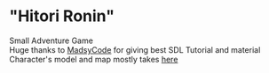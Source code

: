 # **"Hitori Ronin"** 
Small Adventure Game <br />
Huge thanks to [MadsyCode](https://www.youtube.com/c/Madsycode) for giving best SDL Tutorial and material <br />
Character's model and map mostly takes [here](https://itch.io/game-assets/free) <br />
